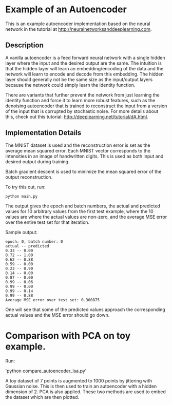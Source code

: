 # Example of an Autoencoder

This is an example autoencoder implementation based on the neural network in the tutorial at http://neuralnetworksanddeeplearning.com.

## Description
A vanilla autoencoder is a feed forward neural network with a single hidden layer where the input and the desired output are the same. The intuition is that the hidden layer will learn an embedding/encoding of the data and the network will learn to encode and decode from this embedding. The hidden layer should generally not be the same size as the input/output layers because the network could simply learn the identity function. 

There are variants that further prevent the network from just learning the identity function and force it to learn more robust features, such as the denoising autoencoder that is trained to reconstruct the input from a version of the input that is corrupted by stochastic noise. For more details about this, check out this tutorial: http://deeplearning.net/tutorial/dA.html.

## Implementation Details
The MNIST dataset is used and the reconstruction error is set as the average mean squared error. Each MNIST vector corresponds to the intensities in an image of handwritten digits. This is used as both input and desired output during training.

Batch gradient descent is used to minimize the mean squared error of the output reconstruction.

To try this out, run:

`python main.py`

The output gives the epoch and batch numbers, the actual and predicted values for 10 arbitrary values from the first test example, where the 10 values are where the actual values are non-zero, and the average MSE error over the entire test set for that iteration.

Sample output:
```
epoch: 0, batch number: 0
actual -- predicted
0.33 -- 0.00
0.72 -- 1.00
0.62 -- 0.88
0.59 -- 0.00
0.23 -- 0.90
0.14 -- 0.00
0.87 -- 0.00
0.99 -- 0.06
0.99 -- 0.00
0.99 -- 0.14
0.99 -- 0.88
Average MSE error over test set: 0.300875
```

One will see that some of the predicted values approach the corresponding actual values and the MSE error should go down.

# Comparison with PCA on toy example.

Run:

'python compare_autoencoder_lsa.py'

A toy dataset of 7 points is augmented to 1000 points by jittering with Gaussian noise. This is then used to train an autoencoder with a hidden dimension of 2. PCA is also applied. These two methods are used to embed the dataset which are then plotted. 
